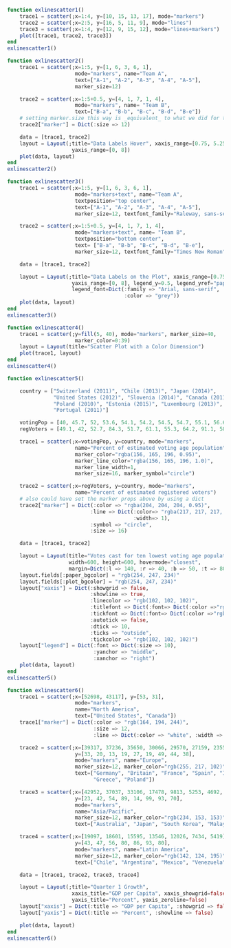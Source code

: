 ```julia
function exlinescatter1()
    trace1 = scatter(;x=1:4, y=[10, 15, 13, 17], mode="markers")
    trace2 = scatter(;x=2:5, y=[16, 5, 11, 9], mode="lines")
    trace3 = scatter(;x=1:4, y=[12, 9, 15, 12], mode="lines+markers")
    plot([trace1, trace2, trace3])
end
exlinescatter1()
```


<div id="9eab829e-7cf7-4bb2-8380-6d46a8dfb2ec"></div>

<script>
   thediv = document.getElementById('9eab829e-7cf7-4bb2-8380-6d46a8dfb2ec');
var data = [{"type":"scatter","y":[10,15,13,17],"x":[1,2,3,4],"mode":"markers"},{"type":"scatter","y":[16,5,11,9],"x":[2,3,4,5],"mode":"lines"},{"type":"scatter","y":[12,9,15,12],"x":[1,2,3,4],"mode":"lines+markers"}]
var layout = {"margin":{"r":50,"l":50,"b":50,"t":60}}

Plotly.plot(thediv, data,  layout, {showLink: false});

 </script>



```julia
function exlinescatter2()
    trace1 = scatter(;x=1:5, y=[1, 6, 3, 6, 1],
                      mode="markers", name="Team A",
                      text=["A-1", "A-2", "A-3", "A-4", "A-5"],
                      marker_size=12)

    trace2 = scatter(;x=1:5+0.5, y=[4, 1, 7, 1, 4],
                      mode="markers", name= "Team B",
                      text=["B-a", "B-b", "B-c", "B-d", "B-e"])
    # setting marker.size this way is _equivalent_ to what we did for trace1
    trace2["marker"] = Dict(:size => 12)

    data = [trace1, trace2]
    layout = Layout(;title="Data Labels Hover", xaxis_range=[0.75, 5.25],
                     yaxis_range=[0, 8])
    plot(data, layout)
end
exlinescatter2()
```


<div id="0abfce6f-411e-459c-a2f6-3aa1a7c737de"></div>

<script>
   thediv = document.getElementById('0abfce6f-411e-459c-a2f6-3aa1a7c737de');
var data = [{"type":"scatter","y":[1,6,3,6,1],"text":["A-1","A-2","A-3","A-4","A-5"],"name":"Team A","x":[1,2,3,4,5],"mode":"markers","marker":{"size":12}},{"type":"scatter","y":[4,1,7,1,4],"text":["B-a","B-b","B-c","B-d","B-e"],"name":"Team B","x":[1.0,2.0,3.0,4.0,5.0],"mode":"markers","marker":{"size":12}}]
var layout = {"yaxis":{"range":[0,8]},"xaxis":{"range":[0.75,5.25]},"title":"Data Labels Hover","margin":{"r":50,"l":50,"b":50,"t":60}}

Plotly.plot(thediv, data,  layout, {showLink: false});

 </script>



```julia
function exlinescatter3()
    trace1 = scatter(;x=1:5, y=[1, 6, 3, 6, 1],
                      mode="markers+text", name="Team A",
                      textposition="top center",
                      text=["A-1", "A-2", "A-3", "A-4", "A-5"],
                      marker_size=12, textfont_family="Raleway, sans-serif")

    trace2 = scatter(;x=1:5+0.5, y=[4, 1, 7, 1, 4],
                      mode="markers+text", name= "Team B",
                      textposition="bottom center",
                      text= ["B-a", "B-b", "B-c", "B-d", "B-e"],
                      marker_size=12, textfont_family="Times New Roman")

    data = [trace1, trace2]

    layout = Layout(;title="Data Labels on the Plot", xaxis_range=[0.75, 5.25],
                     yaxis_range=[0, 8], legend_y=0.5, legend_yref="paper",
                     legend_font=Dict(:family => "Arial, sans-serif", :size => 20,
                                      :color => "grey"))
    plot(data, layout)
end
exlinescatter3()
```


<div id="d76b1ef3-d81d-411b-8290-c7fc31273601"></div>

<script>
   thediv = document.getElementById('d76b1ef3-d81d-411b-8290-c7fc31273601');
var data = [{"type":"scatter","y":[1,6,3,6,1],"text":["A-1","A-2","A-3","A-4","A-5"],"textfont":{"family":"Raleway, sans-serif"},"name":"Team A","x":[1,2,3,4,5],"textposition":"top center","mode":"markers+text","marker":{"size":12}},{"type":"scatter","y":[4,1,7,1,4],"text":["B-a","B-b","B-c","B-d","B-e"],"textfont":{"family":"Times New Roman"},"name":"Team B","x":[1.0,2.0,3.0,4.0,5.0],"textposition":"bottom center","mode":"markers+text","marker":{"size":12}}]
var layout = {"yaxis":{"range":[0,8]},"legend":{"y":0.5,"font":{"size":20,"color":"grey","family":"Arial, sans-serif"},"yref":"paper"},"xaxis":{"range":[0.75,5.25]},"title":"Data Labels on the Plot","margin":{"r":50,"l":50,"b":50,"t":60}}

Plotly.plot(thediv, data,  layout, {showLink: false});

 </script>



```julia
function exlinescatter4()
    trace1 = scatter(;y=fill(5, 40), mode="markers", marker_size=40,
                      marker_color=0:39)
    layout = Layout(title="Scatter Plot with a Color Dimension")
    plot(trace1, layout)
end
exlinescatter4()
```


<div id="fb3c7826-a6cc-49ae-a526-e8402fbc3adb"></div>

<script>
   thediv = document.getElementById('fb3c7826-a6cc-49ae-a526-e8402fbc3adb');
var data = [{"type":"scatter","y":[5,5,5,5,5,5,5,5,5,5,5,5,5,5,5,5,5,5,5,5,5,5,5,5,5,5,5,5,5,5,5,5,5,5,5,5,5,5,5,5],"mode":"markers","marker":{"size":40,"color":[0,1,2,3,4,5,6,7,8,9,10,11,12,13,14,15,16,17,18,19,20,21,22,23,24,25,26,27,28,29,30,31,32,33,34,35,36,37,38,39]}}]
var layout = {"title":"Scatter Plot with a Color Dimension","margin":{"r":50,"l":50,"b":50,"t":60}}

Plotly.plot(thediv, data,  layout, {showLink: false});

 </script>



```julia
function exlinescatter5()

    country = ["Switzerland (2011)", "Chile (2013)", "Japan (2014)",
               "United States (2012)", "Slovenia (2014)", "Canada (2011)",
               "Poland (2010)", "Estonia (2015)", "Luxembourg (2013)",
               "Portugal (2011)"]

    votingPop = [40, 45.7, 52, 53.6, 54.1, 54.2, 54.5, 54.7, 55.1, 56.6]
    regVoters = [49.1, 42, 52.7, 84.3, 51.7, 61.1, 55.3, 64.2, 91.1, 58.9]

    trace1 = scatter(;x=votingPop, y=country, mode="markers",
                      name="Percent of estimated voting age population",
                      marker_color="rgba(156, 165, 196, 0.95)",
                      marker_line_color="rgba(156, 165, 196, 1.0)",
                      marker_line_width=1,
                      marker_size=16, marker_symbol="circle")

    trace2 = scatter(;x=regVoters, y=country, mode="markers",
                      name="Percent of estimated registered voters")
    # also could have set the marker props above by using a dict
    trace2["marker"] = Dict(:color => "rgba(204, 204, 204, 0.95)",
                           :line => Dict(:color=> "rgba(217, 217, 217, 1.0)",
                                         :width=> 1),
                           :symbol => "circle",
                           :size => 16)

    data = [trace1, trace2]

    layout = Layout(title="Votes cast for ten lowest voting age population in OECD countries",
                    width=600, height=600, hovermode="closest",
                    margin=Dict(:l => 140, :r => 40, :b => 50, :t => 80))
    layout.fields[:paper_bgcolor] = "rgb(254, 247, 234)"
    layout.fields[:plot_bgcolor] = "rgb(254, 247, 234)"
    layout["xaxis"] = Dict(:showgrid => false,
                           :showline => true,
                           :linecolor => "rgb(102, 102, 102)",
                           :titlefont => Dict(:font=> Dict(:color =>"rgb(204, 204, 204)")),
                           :tickfont => Dict(:font=> Dict(:color =>"rgb(102, 102, 102)")),
                           :autotick => false,
                           :dtick => 10,
                           :ticks => "outside",
                           :tickcolor => "rgb(102, 102, 102)")
    layout["legend"] = Dict(:font => Dict(:size => 10),
                            :yanchor => "middle",
                            :xanchor => "right")
    plot(data, layout)
end
exlinescatter5()
```


<div id="02588220-1d11-4ece-bc5c-0477a4d692f6"></div>

<script>
   thediv = document.getElementById('02588220-1d11-4ece-bc5c-0477a4d692f6');
var data = [{"type":"scatter","y":["Switzerland (2011)","Chile (2013)","Japan (2014)","United States (2012)","Slovenia (2014)","Canada (2011)","Poland (2010)","Estonia (2015)","Luxembourg (2013)","Portugal (2011)"],"name":"Percent of estimated voting age population","x":[40.0,45.7,52.0,53.6,54.1,54.2,54.5,54.7,55.1,56.6],"mode":"markers","marker":{"symbol":"circle","line":{"width":1,"color":"rgba(156, 165, 196, 1.0)"},"size":16,"color":"rgba(156, 165, 196, 0.95)"}},{"type":"scatter","y":["Switzerland (2011)","Chile (2013)","Japan (2014)","United States (2012)","Slovenia (2014)","Canada (2011)","Poland (2010)","Estonia (2015)","Luxembourg (2013)","Portugal (2011)"],"name":"Percent of estimated registered voters","x":[49.1,42.0,52.7,84.3,51.7,61.1,55.3,64.2,91.1,58.9],"mode":"markers","marker":{"symbol":"circle","line":{"width":1,"color":"rgba(217, 217, 217, 1.0)"},"size":16,"color":"rgba(204, 204, 204, 0.95)"}}]
var layout = {"width":600,"hovermode":"closest","plot_bgcolor":"rgb(254, 247, 234)","legend":{"font":{"size":10},"xanchor":"right","yanchor":"middle"},"xaxis":{"linecolor":"rgb(102, 102, 102)","showline":true,"titlefont":{"font":{"color":"rgb(204, 204, 204)"}},"tickcolor":"rgb(102, 102, 102)","showgrid":false,"tickfont":{"font":{"color":"rgb(102, 102, 102)"}},"dtick":10,"ticks":"outside","autotick":false},"paper_bgcolor":"rgb(254, 247, 234)","title":"Votes cast for ten lowest voting age population in OECD countries","margin":{"r":40,"l":140,"b":50,"t":80},"height":600}

Plotly.plot(thediv, data,  layout, {showLink: false});

 </script>



```julia
function exlinescatter6()
    trace1 = scatter(;x=[52698, 43117], y=[53, 31],
                      mode="markers",
                      name="North America",
                      text=["United States", "Canada"])
    trace1["marker"] = Dict(:color => "rgb(164, 194, 244)",
                            :size => 12,
                            :line => Dict(:color => "white", :width => 0.5))

    trace2 = scatter(;x=[39317, 37236, 35650, 30066, 29570, 27159, 23557, 21046, 18007],
                      y=[33, 20, 13, 19, 27, 19, 49, 44, 38],
                      mode="markers", name="Europe",
                      marker_size=12, marker_color="rgb(255, 217, 102)",
                      text=["Germany", "Britain", "France", "Spain", "Italy", "Czech Rep.",
                            "Greece", "Poland"])

    trace3 = scatter(;x=[42952, 37037, 33106, 17478, 9813, 5253, 4692, 3899],
                      y=[23, 42, 54, 89, 14, 99, 93, 70],
                      mode="markers",
                      name="Asia/Pacific",
                      marker_size=12, marker_color="rgb(234, 153, 153)",
                      text=["Australia", "Japan", "South Korea", "Malaysia", "China", "Indonesia", "Philippines", "India"])

    trace4 = scatter(;x=[19097, 18601, 15595, 13546, 12026, 7434, 5419],
                      y=[43, 47, 56, 80, 86, 93, 80],
                      mode="markers", name="Latin America",
                      marker_size=12, marker_color="rgb(142, 124, 195)",
                      text=["Chile", "Argentina", "Mexico", "Venezuela", "Venezuela", "El Salvador", "Bolivia"])

    data = [trace1, trace2, trace3, trace4]

    layout = Layout(;title="Quarter 1 Growth",
                     xaxis_title="GDP per Capita", xaxis_showgrid=false, xaxis_zeroline=false,
                     yaxis_title="Percent", yaxis_zeroline=false)
    layout["xaxis"] = Dict(:title => "GDP per Capita", :showgrid => false, :zeroline => false)
    layout["yaxis"] = Dict(:title => "Percent", :showline => false)

    plot(data, layout)
end
exlinescatter6()
```


<div id="b112ef70-aa48-4abf-899e-42548c7d8fc9"></div>

<script>
   thediv = document.getElementById('b112ef70-aa48-4abf-899e-42548c7d8fc9');
var data = [{"type":"scatter","y":[53,31],"text":["United States","Canada"],"name":"North America","x":[52698,43117],"mode":"markers","marker":{"line":{"width":0.5,"color":"white"},"size":12,"color":"rgb(164, 194, 244)"}},{"type":"scatter","y":[33,20,13,19,27,19,49,44,38],"text":["Germany","Britain","France","Spain","Italy","Czech Rep.","Greece","Poland"],"name":"Europe","x":[39317,37236,35650,30066,29570,27159,23557,21046,18007],"mode":"markers","marker":{"size":12,"color":"rgb(255, 217, 102)"}},{"type":"scatter","y":[23,42,54,89,14,99,93,70],"text":["Australia","Japan","South Korea","Malaysia","China","Indonesia","Philippines","India"],"name":"Asia/Pacific","x":[42952,37037,33106,17478,9813,5253,4692,3899],"mode":"markers","marker":{"size":12,"color":"rgb(234, 153, 153)"}},{"type":"scatter","y":[43,47,56,80,86,93,80],"text":["Chile","Argentina","Mexico","Venezuela","Venezuela","El Salvador","Bolivia"],"name":"Latin America","x":[19097,18601,15595,13546,12026,7434,5419],"mode":"markers","marker":{"size":12,"color":"rgb(142, 124, 195)"}}]
var layout = {"yaxis":{"showline":false,"title":"Percent"},"xaxis":{"title":"GDP per Capita","showgrid":false,"zeroline":false},"title":"Quarter 1 Growth","margin":{"r":50,"l":50,"b":50,"t":60}}

Plotly.plot(thediv, data,  layout, {showLink: false});

 </script>



